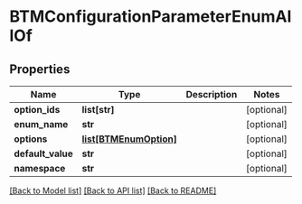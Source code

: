 # BTMConfigurationParameterEnumAllOf

## Properties
Name | Type | Description | Notes
------------ | ------------- | ------------- | -------------
**option_ids** | **list[str]** |  | [optional] 
**enum_name** | **str** |  | [optional] 
**options** | [**list[BTMEnumOption]**](BTMEnumOption.md) |  | [optional] 
**default_value** | **str** |  | [optional] 
**namespace** | **str** |  | [optional] 

[[Back to Model list]](../README.md#documentation-for-models) [[Back to API list]](../README.md#documentation-for-api-endpoints) [[Back to README]](../README.md)


